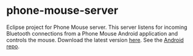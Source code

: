 # phone-mouse-server

Eclipse project for Phone Mouse server.
This server listens for incoming Bluetooth connections from a Phone Mouse Android application and controls the mouse.
Download the latest version [here](https://github.com/bbatliner/phone-mouse-server/raw/master/Phone%20Mouse.zip).
See the [Android repo](https://github.com/bbatliner/phone-mouse-android).
